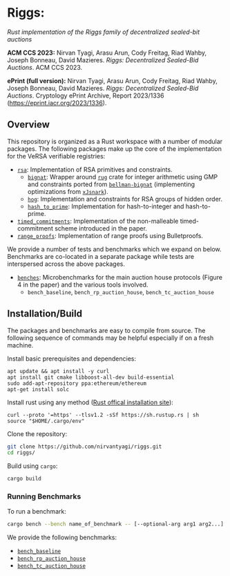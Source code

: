 # Riggs: 

_Rust implementation of the Riggs family of decentralized sealed-bit auctions_ 

**ACM CCS 2023:**
Nirvan Tyagi, Arasu Arun, Cody Freitag, Riad Wahby, Joseph Bonneau, David Mazieres. _Riggs: Decentralized Sealed-Bid Auctions_. ACM CCS 2023.

**ePrint (full version):**
Nirvan Tyagi, Arasu Arun, Cody Freitag, Riad Wahby, Joseph Bonneau, David Mazieres. _Riggs: Decentralized Sealed-Bid Auctions_. Cryptology ePrint Archive, Report 2023/1336 (https://eprint.iacr.org/2023/1336).

## Overview

This repository is organized as a Rust workspace with a number of modular packages.
The following packages make up the core of the implementation for the VeRSA verifiable registries:
* [`rsa`](rsa): Implementation of RSA primitives and constraints.
  * [`bignat`](rsa/src/bignat): Wrapper around [`rug`](https://docs.rs/rug/latest/rug/) crate for integer arithmetic using GMP and constraints ported from [`bellman-bignat`](https://github.com/alex-ozdemir/bellman-bignat) (implementing optimizations from [`xJsnark`](https://github.com/akosba/xjsnark)).
  * [`hog`](rsa/src/hog): Implementation and constraints for RSA groups of hidden order.
  * [`hash_to_prime`](rsa/src/hash_to_prime): Implementation for hash-to-integer and hash-to-prime.
* [`timed_commitments`](timed_commitments): Implementation of the non-malleable timed-commitment scheme introduced in the paper.
* [`range_proofs`](range_proofs): Implementation of range proofs using Bulletproofs.

We provide a number of tests and benchmarks which we expand on below.
Benchmarks are co-located in a separate package while tests are interspersed across the above packages.
* [`benches`](benches): Microbenchmarks for the main auction house protocols (Figure 4 in the paper) and the various tools involved.
  * `bench_baseline`, `bench_rp_auction_house`, `bench_tc_auction_house`


## Installation/Build

The packages and benchmarks are easy to compile from source. The following sequence of commands may be helpful especially if on a fresh machine. 

Install basic prerequisites and dependencies:
```
apt update && apt install -y curl
apt install git cmake libboost-all-dev build-essential
sudo add-apt-repository ppa:ethereum/ethereum
apt-get install solc
```
Install rust using any method ([Rust offical installation site](https://www.rust-lang.org/tools/install)):
```
curl --proto '=https' --tlsv1.2 -sSf https://sh.rustup.rs | sh
source "$HOME/.cargo/env"
```

Clone the repository:
```bash
git clone https://github.com/nirvantyagi/riggs.git
cd riggs/
```

Build using `cargo`:
```bash
cargo build
```

### Running Benchmarks

To run a benchmark:
```bash
cargo bench --bench name_of_benchmark -- [--optional-arg arg1 arg2...]
```

We provide the following benchmarks:
* [`bench_baseline`](benches/bench_baseline.rs)
* [`bench_rp_auction_house`](benches/bench_rp_auction_house.rs)
* [`bench_tc_auction_house`](benches/bench_tc_auction_house.rs)
